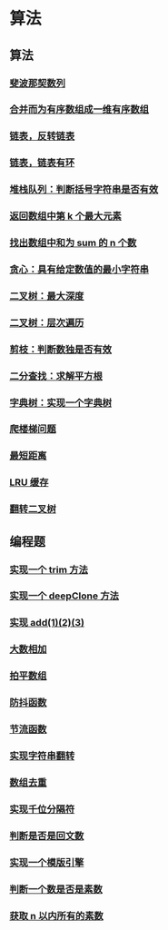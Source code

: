 # 算法

## 算法

### [斐波那契数列](https://leetcode-cn.com/problems/fibonacci-number/)

### [合并而为有序数组成一维有序数组](https://leetcode-cn.com/problems/he-bing-liang-ge-pai-xu-de-lian-biao-lcof/)

### [链表，反转链表](https://leetcode-cn.com/problems/fan-zhuan-lian-biao-lcof/)

### [链表，链表有环](https://leetcode-cn.com/problems/linked-list-cycle/)

### [堆栈队列：判断括号字符串是否有效](https://leetcode-cn.com/problems/valid-parenthesis-string/)

### [返回数组中第 k 个最大元素](https://leetcode-cn.com/problems/kth-largest-element-in-an-array/)

### [找出数组中和为 sum 的 n 个数](https://wizardforcel.gitbooks.io/the-art-of-programming-by-july/content/02.03.html)

### [贪心：具有给定数值的最小字符串](https://leetcode-cn.com/problems/smallest-string-with-a-given-numeric-value/)

### [二叉树：最大深度](https://leetcode-cn.com/problems/er-cha-shu-de-shen-du-lcof/)

### [二叉树：层次遍历](https://leetcode-cn.com/problems/binary-tree-level-order-traversal/)

### [剪枝：判断数独是否有效](https://leetcode-cn.com/problems/valid-sudoku/)

### [二分查找：求解平方根](https://leetcode-cn.com/problems/sqrtx/)

### [字典树：实现一个字典树](https://leetcode-cn.com/problems/implement-trie-prefix-tree/)

### [爬楼梯问题](https://leetcode-cn.com/problems/climbing-stairs/)

### [最短距离](https://leetcode-cn.com/problems/shortest-distance-to-a-character/)

### [LRU 缓存](https://leetcode-cn.com/problems/lru-cache/)

### [翻转二叉树](https://leetcode-cn.com/problems/invert-binary-tree/)

## 编程题

### [实现一个 trim 方法](https://www.cnblogs.com/rubylouvre/archive/2009/09/18/1568794.html)

### [实现一个 deepClone 方法](https://cloud.tencent.com/developer/article/1497418)

### [实现 add(1)(2)(3)](https://juejin.cn/post/6844904093467541517)

### [大数相加](https://zhuanlan.zhihu.com/p/72179476)

### [拍平数组](https://segmentfault.com/a/1190000021366004)

### [防抖函数](https://github.com/mqyqingfeng/Blog/issues/22)

### [节流函数](https://github.com/mqyqingfeng/Blog/issues/26)

### [实现字符串翻转](https://leetcode-cn.com/problems/reverse-string/)

### [数组去重](https://github.com/mqyqingfeng/Blog/issues/27)

### [实现千位分隔符](https://www.jianshu.com/p/928c68f92c0c)

### [判断是否是回文数](https://leetcode-cn.com/problems/palindrome-number/)

### [实现一个模版引擎](https://github.com/mqyqingfeng/Blog/issues/63)

### [判断一个数是否是素数](https://blog.csdn.net/huang_miao_xin/article/details/51331710)

### [获取 n 以内所有的素数](https://leetcode-cn.com/problems/count-primes/solution/ru-he-gao-xiao-pan-ding-shai-xuan-su-shu-by-labula/)
